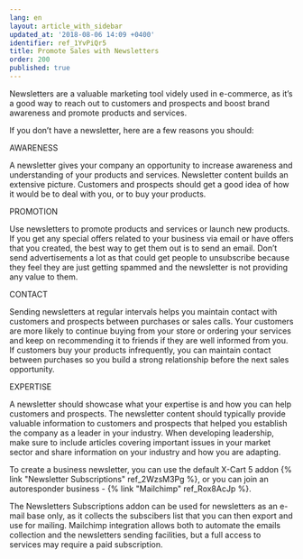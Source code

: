 ```yaml
---
lang: en
layout: article_with_sidebar
updated_at: '2018-08-06 14:09 +0400'
identifier: ref_1YvPiQr5
title: Promote Sales with Newsletters
order: 200
published: true
---
```

Newsletters are a valuable marketing tool videly used in e-commerce, as it’s a good way to reach out to customers and prospects and boost brand awareness and promote products and services. 

If you don’t have a newsletter, here are a few reasons you should:

AWARENESS

A newsletter gives your company an opportunity to increase awareness and understanding of your products and services. Newsletter content builds an extensive picture. Customers and prospects should get a good idea of how it would be to deal with you, or to buy your products.

PROMOTION

Use newsletters to promote products and services or launch new products. If you get any special offers related to your business via email or have offers that you created, the best way to get them out is to send an email. Don’t send advertisements a lot as that could get people to unsubscribe because they feel they are just getting spammed and the newsletter is not providing any value to them.

CONTACT

Sending newsletters at regular intervals helps you maintain contact with customers and prospects between purchases or sales calls. Your customers are more likely to continue buying from your store or ordering your services and keep on recommending it to friends if they are well informed from you. If customers buy your products infrequently, you can maintain contact between purchases so you build a strong relationship before the next sales opportunity.

EXPERTISE

A newsletter should showcase what your expertise is and how you can help customers and prospects. The newsletter content should typically provide valuable information to customers and prospects that helped you establish the company as a leader in your industry. When developing leadership, make sure to include articles covering important issues in your market sector and share information on your industry and how you are adapting.

To create a business newsletter, you can use the default X-Cart 5 addon {% link "Newsletter Subscriptions" ref_2WzsM3Pg %}, or you can join an autoresponder business - {% link "Mailchimp" ref_Rox8AcJp %}.

The Newsletters Subscriptions addon can be used for newsletters as an e-mail base only, as it collects the subscibers list that you can then export and use for mailing. Mailchimp integration allows both to automate the emails collection and the newsletters sending facilities, but a full access to services may require a paid subscription.

